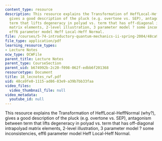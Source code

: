 ```yaml
---
content_type: resource
description: This resource explains the Transformation of HeffLocal-HeffNormal (why?),
  gives a good description of the pluck (e.g. overtone vs. SEP), antagonism between
  term that lifts degeneracy in polyad vs. term that has off-diagonal intrapolyad
  matrix elements, 2-level illustration, 3 parameter model ? some inconsistencies,
  eff6 parameter model Heff Local-Heff Normal.
file: /courses/5-74-introductory-quantum-mechanics-ii-spring-2004/48ca9fe01115ad8683e9a39b7bb33faa_18_lecnotes_rwf.pdf
file_type: application/pdf
learning_resource_types:
- Lecture Notes
ocw_type: OCWFile
parent_title: Lecture Notes
parent_type: CourseSection
parent_uid: b674992b-2c20-f098-062f-edbb6f201368
resourcetype: Document
title: 18_lecnotes_rwf.pdf
uid: 48ca9fe0-1115-ad86-83e9-a39b7bb33faa
video_files:
  video_thumbnail_file: null
video_metadata:
  youtube_id: null
---
```

This resource explains the Transformation of HeffLocal-HeffNormal (why?), gives a good description of the pluck (e.g. overtone vs. SEP), antagonism between term that lifts degeneracy in polyad vs. term that has off-diagonal intrapolyad matrix elements, 2-level illustration, 3 parameter model ? some inconsistencies, eff6 parameter model Heff Local-Heff Normal.

